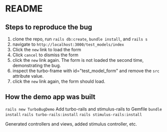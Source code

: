 # README

## Steps to reproduce the bug

1. clone the repo, run `rails db:create`, `bundle install`, and `rails s`
2. navigate to `http://localhost:3000/test_models/index`
3. Click the `new` link to load the form
4. Click `cancel` to dismiss the form
5. click the `new` link again. The form is not loaded the second time, demonstrating the bug.
6. inspect the turbo-frame with id="test_model_form" and remove the `src` attribute value.
7. click the `new` link again, the form should load.

## How the demo app was built

`rails new TurboBugDemo`
Add turbo-rails and stimulus-rails to Gemfile
`bundle install`
`rails turbo-rails:install`
`rails stimulus-rails:install`

Generated controllers and views, added stimulus controller, etc.



